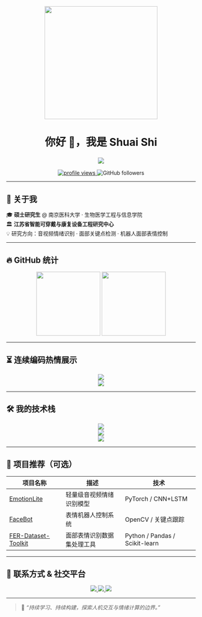 <div align="center">
  <img src="https://media.giphy.com/media/v1.Y2lkZmVlZWRlM2Y0MDQ4NzM0OWE4ZWE5NWIxYzU4Y2QxMjFlZDgwMmUxOGZjZGI2MzE0YmUyZGE5NzljMjM5YzYxNmQw/giphy.gif" width="300" />
</div>

<h1 align="center">你好 👋，我是 Shuai Shi</h1>

<h3 align="center">
  <img src="https://readme-typing-svg.herokuapp.com/?lines=🎯+音视频情绪识别研究者;🧠+关键点检测爱好者;🤖+人机交互&机器人控制探索者;&center=true&size=22">
</h3>

<p align="center">
  <a href="https://github.com/your-username">
    <img src="https://komarev.com/ghpvc/?username=your-username&label=Profile%20views&color=0e75b6&style=flat" alt="profile views" />
  </a>
  <img src="https://img.shields.io/github/followers/your-username?label=Followers&style=social" alt="GitHub followers" />
</p>

---

## 🚀 关于我

🎓 **硕士研究生** @ 南京医科大学 · 生物医学工程与信息学院  
🏛️ **江苏省智能可穿戴与康复设备工程研究中心**  
💡 研究方向：音视频情绪识别 · 面部关键点检测 · 机器人面部表情控制  

---

## 🔥 GitHub 统计

<div align="center">
  <img height="170px" src="https://github-readme-stats.vercel.app/api?username=YunWuS&show_icons=true&theme=onedark" />
  <img height="170px" src="https://github-readme-stats.vercel.app/api/top-langs/?username=YunWuS&layout=compact&theme=onedark" />
</div>

---

## ⏳ 连续编码热情展示

<div align="center">
  <img src="https://github-readme-streak-stats.herokuapp.com/?user=YunWuS&theme=onedark" />
  <br />
  <img src="https://github-readme-activity-graph.vercel.app/graph?username=YunWuS&theme=react-dark" />
</div>

---

## 🛠 我的技术栈

<div align="center">
  <img src="https://skillicons.dev/icons?i=python,cpp,opencv,pytorch,tensorflow" />
  <br/>
  <img src="https://skillicons.dev/icons?i=js,html,css,react,vue,nodejs" />
  <br/>
  <img src="https://skillicons.dev/icons?i=linux,git,github,latex,matlab" />
</div>

---

## 📌 项目推荐（可选）

| 项目名称 | 描述 | 技术 |
|----------|------|------|
| [EmotionLite](https://github.com/your-username/EmotionLite) | 轻量级音视频情绪识别模型 | PyTorch / CNN+LSTM |
| [FaceBot](https://github.com/your-username/FaceBot) | 表情机器人控制系统 | OpenCV / 关键点跟踪 |
| [FER-Dataset-Toolkit](https://github.com/your-username/FER-Dataset-Toolkit) | 面部表情识别数据集处理工具 | Python / Pandas / Scikit-learn |

---

## 🔗 联系方式 & 社交平台

<div align="center">
  <a href="https://www.linkedin.com/in/your-linkedin/">
    <img src="https://img.shields.io/badge/LinkedIn-%230077B5.svg?&style=for-the-badge&logo=linkedin&logoColor=white" />
  </a>
  <a href="https://your-blog.com">
    <img src="https://img.shields.io/badge/Blog-gray?style=for-the-badge&logo=ghost&logoColor=white" />
  </a>
  <a href="mailto:your-email@example.com">
    <img src="https://img.shields.io/badge/Email-D14836?style=for-the-badge&logo=gmail&logoColor=white" />
  </a>
</div>

---

> 📌 _“持续学习、持续构建，探索人机交互与情绪计算的边界。”_
